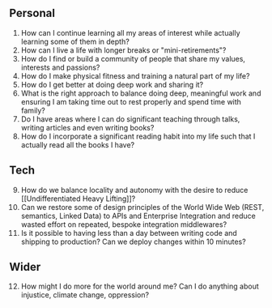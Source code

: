 ## Personal

1. How can I continue learning all my areas of interest while actually learning some of them in depth?
2. How can I live a life with longer breaks or "mini-retirements"?
3. How do I find or build a community of people that share my values, interests and passions?
4. How do I make physical fitness and training a natural part of my life?
5. How do I get better at doing deep work and sharing it?
6. What is the right approach to balance doing deep, meaningful work and ensuring I am taking time out to rest properly and spend time with family?
7. Do I have areas where I can do significant teaching through talks, writing articles and even writing books?
8. How do I incorporate a significant reading habit into my life such that I actually read all the books I have?

## Tech
9. How do we balance locality and autonomy with the desire to reduce [[Undifferentiated Heavy Lifting]]?
10. Can we restore some of design principles of the World Wide Web (REST, semantics, Linked Data) to APIs and Enterprise Integration and reduce wasted effort on repeated, bespoke integration middlewares?
11. Is it possible to having less than a day between writing code and shipping to production? Can we deploy changes within 10 minutes?

## Wider

12. How might I do more for the world around me? Can I do anything about injustice, climate change, oppression?
